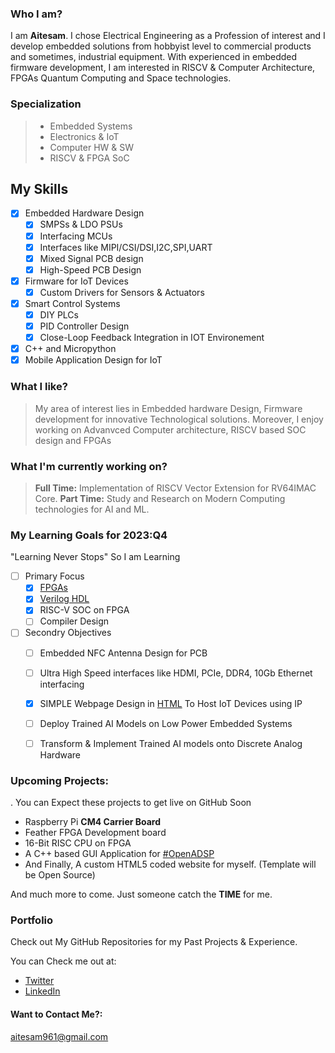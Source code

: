 
### Who I am?
I am **Aitesam**. I chose Electrical Engineering as a  Profession of interest and I develop embedded solutions from hobbyist level to commercial products and sometimes, industrial equipment. With experienced in embedded firmware development, I am interested in RISCV & Computer Architecture, FPGAs Quantum Computing and Space technologies.


### Specialization
> - Embedded Systems
> - Electronics & IoT
> - Computer HW & SW
> - RISCV & FPGA SoC



## My Skills
* [x] Embedded Hardware Design
    * [x] SMPSs & LDO PSUs
    * [x] Interfacing MCUs
    * [x] Interfaces like MIPI/CSI/DSI,I2C,SPI,UART
    * [x] Mixed Signal PCB design
    * [x] High-Speed PCB Design
* [x] Firmware for IoT Devices
    * [x] Custom Drivers for Sensors & Actuators
* [x] Smart Control Systems
    * [x] DIY PLCs 
    * [x] PID Controller Design
    * [x] Close-Loop Feedback Integration in IOT Environement  
* [x] C++ and Micropython
* [x] Mobile Application Design for IoT 

### What I like?

> My area of interest lies in Embedded hardware Design, Firmware development for innovative Technological solutions. Moreover, I enjoy working on Advanvced Computer architecture, RISCV based SOC design and FPGAs

### What I'm currently working on?
> **Full Time:** Implementation of RISCV Vector Extension for RV64IMAC Core.
> **Part Time:** Study and Research on Modern Computing technologies for AI and ML.

### My Learning Goals for 2023:Q4
"Learning Never Stops" 
So I am Learning 
* [ ] Primary Focus
     * [x] [FPGAs](https://en.wikipedia.org/wiki/Field-programmable_gate_array)
     * [x] [Verilog HDL](https://en.wikipedia.org/wiki/Verilog)
     * [x] RISC-V SOC on FPGA
     * [ ] Compiler Design
* [ ]  Secondry Objectives
     * [ ]  Embedded NFC Antenna Design for PCB
     * [ ]  Ultra High Speed interfaces like HDMI, PCIe, DDR4, 10Gb Ethernet interfacing
     * [x]  SIMPLE Webpage Design in [HTML](https://en.wikipedia.org/wiki/HTML) To Host IoT Devices using IP
     * [ ]  Deploy Trained AI Models on Low Power Embedded Systems
     * [ ]  Transform & Implement Trained AI models onto Discrete Analog Hardware



### Upcoming Projects:
. You can Expect these projects to get live on GitHub Soon
- Raspberry Pi **CM4 Carrier Board**
- Feather FPGA Development board
- 16-Bit RISC CPU on FPGA
- A C++ based GUI Application for [#OpenADSP](https://github.com/maitesam/OpenADSP)
- And Finally, A custom HTML5 coded website for myself. 
  (Template will be Open Source)


And much more to come. Just someone catch the **TIME** for me.


### Portfolio

Check out My GitHub Repositories for my Past Projects & Experience.

You can Check me out at:
* [Twitter](https://twitter.com/TheCactus961)
* [LinkedIn](https://www.linkedin.com/in/muhammad-aitesam/)

#### Want to Contact Me?:
aitesam961@gmail.com




